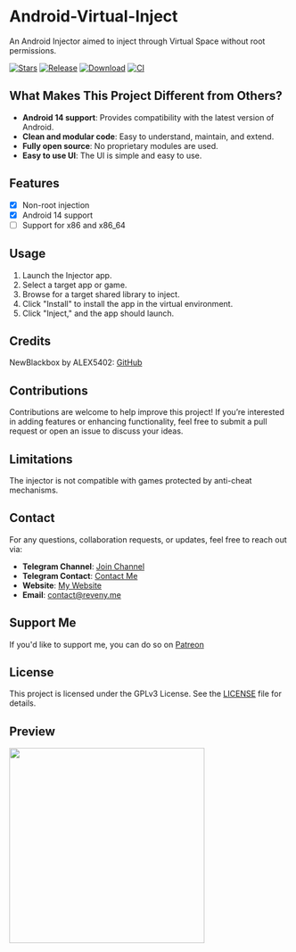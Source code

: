 # Android-Virtual-Inject
An Android Injector aimed to inject through Virtual Space without root permissions.

[![Stars](https://img.shields.io/github/stars/reveny/Android-Virtual-Inject?label=Stars)](https://github.com/reveny)
[![Release](https://img.shields.io/github/v/release/reveny/Android-Virtual-Inject?label=Release&logo=github)](https://github.com/reveny/Android-Virtual-Inject/releases/latest)
[![Download](https://img.shields.io/github/downloads/reveny/Android-Virtual-Inject/total?label=Downloads&logo=github)](https://github.com/reveny/Android-Virtual-Inject/releases/)
[![CI](https://github.com/reveny/Android-Virtual-Inject/actions/workflows/main.yml/badge.svg)](https://github.com/reveny/Android-Virtual-Inject/actions/workflows/main.yml)

## What Makes This Project Different from Others?
- **Android 14 support**: Provides compatibility with the latest version of Android.
- **Clean and modular code**: Easy to understand, maintain, and extend.
- **Fully open source**: No proprietary modules are used.
- **Easy to use UI**: The UI is simple and easy to use.

## Features
- [x] Non-root injection
- [x] Android 14 support
- [ ] Support for x86 and x86_64 

## Usage
1. Launch the Injector app.
2. Select a target app or game.
3. Browse for a target shared library to inject.
4. Click "Install" to install the app in the virtual environment.
5. Click "Inject," and the app should launch.

## Credits
NewBlackbox by ALEX5402: [GitHub](https://github.com/ALEX5402/NewBlackbox) <br />

## Contributions
Contributions are welcome to help improve this project! If you’re interested in adding features or enhancing functionality, feel free to submit a pull request or open an issue to discuss your ideas.

## Limitations
The injector is not compatible with games protected by anti-cheat mechanisms.

## Contact
For any questions, collaboration requests, or updates, feel free to reach out via:
- **Telegram Channel**: [Join Channel](https://t.me/reveny1) <br>
- **Telegram Contact**: [Contact Me](https://t.me/revenyy) <br>
- **Website**: [My Website](https://reveny.me) <br>
- **Email**: [contact@reveny.me](mailto:contact@reveny.me) <br>

## Support Me
If you'd like to support me, you can do so on [Patreon](https://www.patreon.com/c/Reveny)

## License
This project is licensed under the GPLv3 License. See the [LICENSE](LICENSE) file for details.

## Preview
<img src="https://github.com/reveny/Android-Virtual-Inject/blob/main/preview.jpg" width="350">
